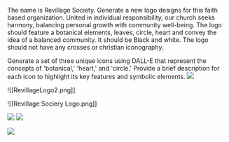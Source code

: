 The name is Revillage Society. Generate a new logo designs for this faith based organization. United in individual responsibility, our church seeks harmony, balancing personal growth with community well-being. The logo should feature a botanical elements, leaves, circle, heart and convey the idea of a balanced community. It should be Black and white. The logo should not have any crosses or christian iconography.


Generate a set of three unique icons using DALL-E that represent the concepts of 'botanical,' 'heart,' and 'circle.' Provide a brief description for each icon to highlight its key features and symbolic elements.
![](https://oaidalleapiprodscus.blob.core.windows.net/private/org-NTbVIgqihwFo7gP9L1WnG4sb/user-gqlom0fuVtLP1ZUYe6KxS19G/img-XJQbyuiEWCW7ymBiftryQNWV.png?st=2023-12-12T18%3A07%3A01Z&se=2023-12-12T20%3A07%3A01Z&sp=r&sv=2021-08-06&sr=b&rscd=inline&rsct=image/png&skoid=6aaadede-4fb3-4698-a8f6-684d7786b067&sktid=a48cca56-e6da-484e-a814-9c849652bcb3&skt=2023-12-11T23%3A26%3A01Z&ske=2023-12-12T23%3A26%3A01Z&sks=b&skv=2021-08-06&sig=UQhjkL41ah7AviQOXVWahEMsSMRXMc6z9bYMwj0vnnA%3D)


![[RevillageLogo2.png]] 

![[Revillage Sociery Logo.png]]


![](https://oaidalleapiprodscus.blob.core.windows.net/private/org-NTbVIgqihwFo7gP9L1WnG4sb/user-gqlom0fuVtLP1ZUYe6KxS19G/img-thowjJUR5wwHDKyv4sL0DR8X.png?st=2023-12-12T15%3A22%3A39Z&se=2023-12-12T17%3A22%3A39Z&sp=r&sv=2021-08-06&sr=b&rscd=inline&rsct=image/png&skoid=6aaadede-4fb3-4698-a8f6-684d7786b067&sktid=a48cca56-e6da-484e-a814-9c849652bcb3&skt=2023-12-11T16%3A43%3A16Z&ske=2023-12-12T16%3A43%3A16Z&sks=b&skv=2021-08-06&sig=zNkQujOv8I36vXtw1NIqi4wh6iyZJzJg%2BZBEDSREMe0%3D)
![](https://oaidalleapiprodscus.blob.core.windows.net/private/org-NTbVIgqihwFo7gP9L1WnG4sb/user-gqlom0fuVtLP1ZUYe6KxS19G/img-GnzwRik6lL9xWbcZo0nh9xKj.png?st=2023-12-12T15%3A18%3A49Z&se=2023-12-12T17%3A18%3A49Z&sp=r&sv=2021-08-06&sr=b&rscd=inline&rsct=image/png&skoid=6aaadede-4fb3-4698-a8f6-684d7786b067&sktid=a48cca56-e6da-484e-a814-9c849652bcb3&skt=2023-12-11T23%3A24%3A24Z&ske=2023-12-12T23%3A24%3A24Z&sks=b&skv=2021-08-06&sig=FyiCfvyLP6a5Hj4k0f3FlLwnsXgYMlVAT8oKEMFmFxk%3D)

![](https://oaidalleapiprodscus.blob.core.windows.net/private/org-NTbVIgqihwFo7gP9L1WnG4sb/user-gqlom0fuVtLP1ZUYe6KxS19G/img-Q4bpTJdiZUkZ8PXUGyv7LjhT.png?st=2023-12-12T15%3A16%3A43Z&se=2023-12-12T17%3A16%3A43Z&sp=r&sv=2021-08-06&sr=b&rscd=inline&rsct=image/png&skoid=6aaadede-4fb3-4698-a8f6-684d7786b067&sktid=a48cca56-e6da-484e-a814-9c849652bcb3&skt=2023-12-12T09%3A06%3A41Z&ske=2023-12-13T09%3A06%3A41Z&sks=b&skv=2021-08-06&sig=xR/Y0NFFpRLctwIbGldC5QWYitF4oKAy6HhvehPlWM4%3D)